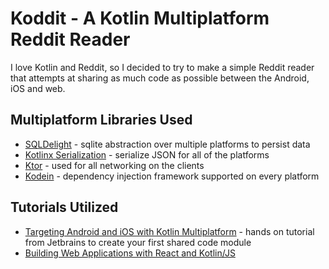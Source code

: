 # Koddit - A Kotlin Multiplatform Reddit Reader

I love Kotlin and Reddit, so I decided to try to make a simple Reddit reader that attempts at sharing as much code as possible between the Android, iOS and web. 

## Multiplatform Libraries Used 

* [SQLDelight](https://github.com/cashapp/sqldelight) - sqlite abstraction over multiple platforms to persist data 
* [Kotlinx Serialization](https://github.com/Kotlin/kotlinx.serialization) - serialize JSON for all of the platforms
* [Ktor](https://ktor.io/) - used for all networking on the clients
* [Kodein](https://kodein.org/) - dependency injection framework supported on every platform

## Tutorials Utilized

* [Targeting Android and iOS with Kotlin Multiplatform](https://play.kotlinlang.org/hands-on/Targeting%20iOS%20and%20Android%20with%20Kotlin%20Multiplatform/01_Introduction) - hands on tutorial from Jetbrains to create your first shared code module
* [Building Web Applications with React and Kotlin/JS](https://play.kotlinlang.org/hands-on/Building%20Web%20Applications%20with%20React%20and%20Kotlin%20JS/01_Introduction)